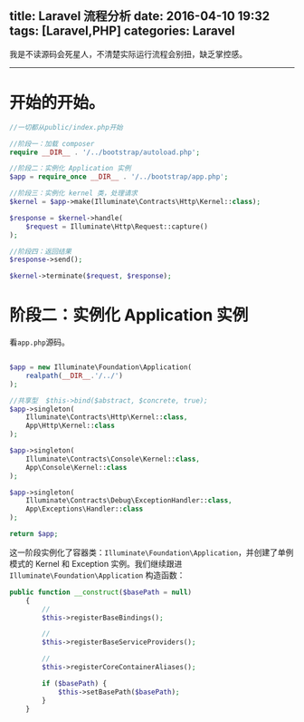 title: Laravel 流程分析
date: 2016-04-10 19:32
tags: [Laravel,PHP]
categories: Laravel
---

我是不读源码会死星人，不清楚实际运行流程会别扭，缺乏掌控感。

<!-- more -->

---

# 开始的开始。


```php
//一切都从public/index.php开始

//阶段一：加载 composer
require __DIR__ . '/../bootstrap/autoload.php';

//阶段二：实例化 Application 实例
$app = require_once __DIR__ . '/../bootstrap/app.php';

//阶段三：实例化 kernel 类，处理请求
$kernel = $app->make(Illuminate\Contracts\Http\Kernel::class);

$response = $kernel->handle(
	$request = Illuminate\Http\Request::capture()
);

//阶段四：返回结果
$response->send();

$kernel->terminate($request, $response);
```

# 阶段二：实例化 Application 实例

看`app.php`源码。

```php

$app = new Illuminate\Foundation\Application(
    realpath(__DIR__.'/../')
);

//共享型  $this->bind($abstract, $concrete, true); 
$app->singleton(
    Illuminate\Contracts\Http\Kernel::class,
    App\Http\Kernel::class
);

$app->singleton(
    Illuminate\Contracts\Console\Kernel::class,
    App\Console\Kernel::class
);

$app->singleton(
    Illuminate\Contracts\Debug\ExceptionHandler::class,
    App\Exceptions\Handler::class
);

return $app;
```

这一阶段实例化了容器类：`Illuminate\Foundation\Application`，并创建了单例模式的 Kernel 和 Exception 实例。我们继续跟进`Illuminate\Foundation\Application` 构造函数：

```php
public function __construct($basePath = null)
    {
	    //
        $this->registerBaseBindings();

		//
        $this->registerBaseServiceProviders();

		//
        $this->registerCoreContainerAliases();

        if ($basePath) {
            $this->setBasePath($basePath);
        }
    }
```

